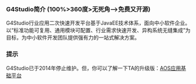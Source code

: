 ### G4Studio简介  (100%>360度>无死角—>免费又开源)
G4Studio行业应用二次快速开发平台基于JavaEE技术体系，面向中小软件企业。以“标准功能可复用、通用模块可配置、行业需求快速开发、异构系统无缝集成”为目标，为中小软件开发团队提供强有力的一站式解决方案。<br>
### 提示
G4Studio已于2014年停止维护。但，你可以了解一下TA的升级版：[AOS应用基础平台](http://git.oschina.net/osworks/AOS)